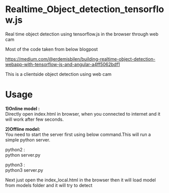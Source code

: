 # Realtime_Object_detection_tensorflow.js
Real time object detection using tensorflow.js in the browser through web cam

Most of the code taken from below blogpost

https://medium.com/@erdemisbilen/building-realtime-object-detection-webapp-with-tensorflow-js-and-angular-a4ff5062bdf1

This is a clientside object detection using web cam

# Usage <br />

**1)Online model :**<br />
Directly open index.html in browser, when you connected to internet and it will work after few seconds.<br />

**2)Offline model:**<br />
You need to start the server first using below command.This will run a simple python server.<br />


python2 :<br />
  python server.py


python3 : <br />
  python3 server.py

Next just open the index_local.html in the browser then it will load model from models folder and it will try to detect
